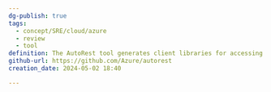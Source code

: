 ```yaml
---
dg-publish: true
tags:
  - concept/SRE/cloud/azure
  - review
  - tool
definition: The AutoRest tool generates client libraries for accessing RESTful web services. Input to AutoRest is a spec that describes the REST API using the OpenAPI Specification format.
github-url: https://github.com/Azure/autorest
creation_date: 2024-05-02 18:40

---
```

